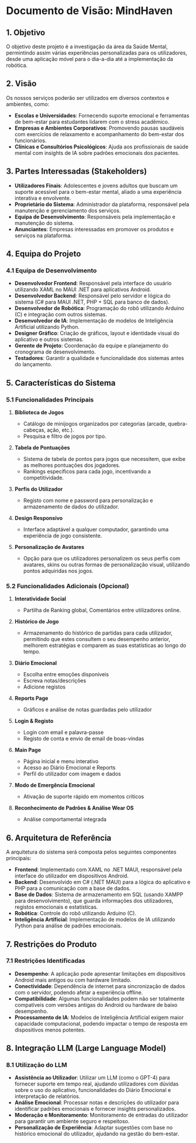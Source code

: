 # Documento de Visão: MindHaven

## 1. Objetivo
O objetivo deste projeto é a investigação da área da Saúde Mental, permintindo assim várias experiências personalizadas para os utilizadores, desde uma aplicação móvel para o dia-a-dia até a implementação da robótica.

## 2. Visão
Os nossos serviços poderão ser utilizados em diversos contextos e ambientes, como:
- **Escolas e Universidades**: Fornecendo suporte emocional e ferramentas de bem-estar para estudantes lidarem com o stress acadêmico.
- **Empresas e Ambientes Corporativos**: Promovendo pausas saudáveis com exercícios de relaxamento e acompanhamento do bem-estar dos funcionários.
- **Clínicas e Consultórios Psicológicos**: Ajuda aos profissionais de saúde mental com insights de IA sobre padrões emocionais dos pacientes.

## 3. Partes Interessadas (Stakeholders)
- **Utilizadores Finais**: Adolescentes e jovens adultos que buscam um suporte acessível para o bem-estar mental, aliado a uma experiência interativa e envolvente.
- **Proprietário do Sistema**: Administrador da plataforma, responsável pela manutenção e gerenciamento dos serviços.
- **Equipa de Desenvolvimento**: Responsáveis pela implementação e manutenção do sistema.
- **Anunciantes**: Empresas interessadas em promover os produtos e serviços na plataforma.

## 4. Equipa do Projeto
### 4.1 Equipa de Desenvolvimento
- **Desenvolvedor Frontend**: Responsável pela interface do usuário utilizando XAML no MAUI .NET para aplicativos Android.
- **Desenvolvedor Backend**: Responsável pelo servidor e lógica do sistema (C# para MAUI .NET, PHP + SQL para banco de dados).
- **Desenvolvedor de Robótica**: Programação do robô utilizando Arduino (C) e integração com outros sistemas.
- **Desenvolvedor de IA**: Implementação de modelos de Inteligência Artificial utilizando Python.
- **Designer Gráfico**: Criação de gráficos, layout e identidade visual do aplicativo e outros sistemas.
- **Gerente de Projeto**: Coordenação da equipe e planejamento do cronograma de desenvolvimento.
- **Testadores**: Garantir a qualidade e funcionalidade dos sistemas antes do lançamento.

## 5. Características do Sistema
### 5.1 Funcionalidades Principais
1. **Biblioteca de Jogos**
   - Catálogo de minijogos organizados por categorias (arcade, quebra-cabeças, ação, etc.).
   - Pesquisa e filtro de jogos por tipo.

2. **Tabela de Pontuações**
   - Sistema de tabela de pontos para jogos que necessitem, que exibe as melhores pontuações dos jogadores.
   - Rankings específicos para cada jogo, incentivando a competitividade.

3. **Perfis do Utilizador**
   - Registo com nome e password para personalização e armazenamento de dados do utilizador.

4. **Design Responsivo**
   - Interface adaptável a qualquer computador, garantindo uma experiência de jogo consistente.
     
5. **Personalização de Avatares**
   - Opção para que os utilizadores personalizem os seus perfis com avatares, skins ou outras formas de personalização visual, utilizando pontos adquiridas nos jogos.

### 5.2 Funcionalidades Adicionais (Opcional)
1. **Interatividade Social**
   - Partilha de Ranking global, Comentários entre utilizadores online.
2. **Histórico de Jogo**
   - Armazenamento do histórico de partidas para cada utilizador, permitindo que estes consultem o seu desempenho anterior, melhorem estratégias e comparem as suas estatísticas ao longo do tempo.

1. **Diário Emocional**
    - Escolha entre emoções disponíveis
    - Escreva notas/descrições
    - Adicione registos

2. **Reports Page**
    - Gráficos e análise de notas guardadas pelo utilizador

3. **Login & Registo**
    - Login com email e palavra-passe
    - Registo de conta e envio de email de boas-vindas

4. **Main Page**
    - Página inicial e menu interativo
    - Acesso ao Diário Emocional e Reports
    - Perfil do utilizador com imagem e dados

5. **Modo de Emergência Emocional**
    - Ativação de suporte rápido em momentos críticos

6. **Reconhecimento de Padrões & Análise Wear OS**
    - Análise comportamental integrada

## 6. Arquitetura de Referência
A arquitetura do sistema será composta pelos seguintes componentes principais:
- **Frontend**: Implementado com XAML no .NET MAUI, responsável pela interface do utilizador em dispositivos Android.
- **Backend**: Desenvolvido em C# (.NET MAUI) para a lógica do aplicativo e PHP para a comunicação com a base de dados.
- **Base de Dados**: Sistema de armazenamento em SQL (usando XAMPP para desenvolvimento), que guarda informações dos utilizadores, registos emocionais e estatísticas.
- **Robótica**: Controle do robô utilizando Arduino (C).
- **Inteligência Artificial**: Implementação de modelos de IA utilizando Python para análise de padrões emocionais.

## 7. Restrições do Produto
### 7.1 Restrições Identificadas
- **Desempenho**: A aplicação pode apresentar limitações em dispositivos Android mais antigos ou com hardware limitado.
- **Conectividade**: Dependência de internet para sincronização de dados com o servidor, podendo afetar a experiência offline.
- **Compatibilidade**: Algumas funcionalidades podem não ser totalmente compatíveis com versões antigas do Android ou hardware de baixo desempenho.
- **Processamento de IA**: Modelos de Inteligência Artificial exigem maior capacidade computacional, podendo impactar o tempo de resposta em dispositivos menos potentes.

## 8. Integração LLM (Large Language Model)
### 8.1 Utilização do LLM
- **Assistência ao Utilizador**: Utilizar um LLM (como o GPT-4) para fornecer suporte em tempo real, ajudando utilizadores com dúvidas sobre o uso do aplicativo, funcionalidades do Diário Emocional e interpretação de relatórios.
- **Análise Emocional**: Processar notas e descrições do utilizador para identificar padrões emocionais e fornecer insights personalizados.
- **Moderação e Monitoramento**: Monitoramento de entradas do utilizador para garantir um ambiente seguro e respeitoso.
- **Personalização de Experiência**: Adaptar sugestões com base no histórico emocional do utilizador, ajudando na gestão do bem-estar.
